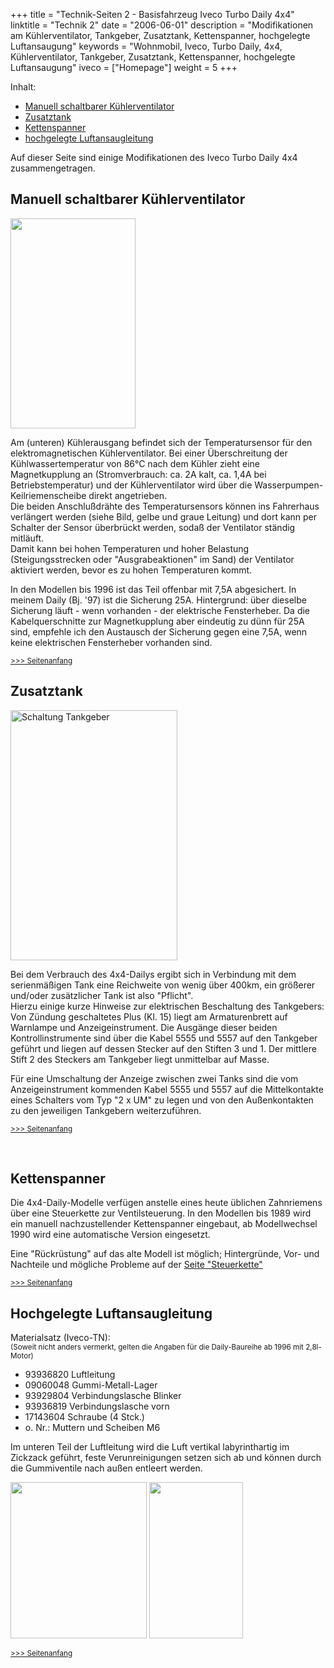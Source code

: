 +++
title       = "Technik-Seiten 2 - Basisfahrzeug Iveco Turbo Daily 4x4"
linktitle   = "Technik 2"
date        = "2006-06-01"
description = "Modifikationen am Kühlerventilator, Tankgeber, Zusatztank, Kettenspanner, hochgelegte Luftansaugung"
keywords    = "Wohnmobil, Iveco, Turbo Daily, 4x4, Kühlerventilator, Tankgeber, Zusatztank, Kettenspanner, hochgelegte Luftansaugung"
iveco       = ["Homepage"]
weight      = 5
+++

<!--INHALT Beginn-->
<a name="oben"></a>

<p>Inhalt:</p>
<ul>
<li><a href="#kuehl">Manuell schaltbarer K&uuml;hlerventilator</a></li>
<li><a href="#tank">Zusatztank</a></li>
<li><a href="#kett">Kettenspanner</a></li>
<li><a href="#luft">hochgelegte Luftansaugleitung</a></li>
</ul>
<p>Auf dieser Seite sind einige Modifikationen des Iveco Turbo Daily 4x4 zusammengetragen.</p>
<a name="kuehl" id="kuehl"></a>
<h2>Manuell schaltbarer K&uuml;hlerventilator</h2>
<img class="re" src="/bilder/iveco-technik/tempsens.jpg" width="200" height="336" border="0" alt="">
<p>Am (unteren) K&uuml;hlerausgang befindet sich der Temperatursensor f&uuml;r den elektromagnetischen K&uuml;hlerventilator. Bei einer &Uuml;berschreitung der K&uuml;hlwassertemperatur von 86&deg;C nach dem K&uuml;hler zieht eine Magnetkupplung an (Stromverbrauch: ca. 2A kalt, ca. 1,4A bei Betriebstemperatur) und der K&uuml;hlerventilator wird &uuml;ber die Wasserpumpen-Keilriemenscheibe direkt angetrieben.<br>
Die beiden Anschlu&szlig;dr&auml;hte des Temperatursensors k&ouml;nnen ins Fahrerhaus verl&auml;ngert werden (siehe Bild, gelbe und graue Leitung) und dort kann per Schalter der Sensor &uuml;berbr&uuml;ckt werden, soda&szlig; der Ventilator st&auml;ndig mitl&auml;uft.<br>
Damit kann bei hohen Temperaturen und hoher Belastung (Steigungsstrecken oder "Ausgrabeaktionen" im Sand) der Ventilator aktiviert werden, bevor es zu hohen Temperaturen kommt.</p>
<p>In den Modellen bis 1996 ist das Teil offenbar mit 7,5A abgesichert. In meinem Daily (Bj. '97) ist die Sicherung 25A. Hintergrund: &uuml;ber dieselbe Sicherung l&auml;uft - wenn vorhanden - der elektrische Fensterheber. Da die Kabelquerschnitte zur Magnetkupplung aber eindeutig zu d&uuml;nn f&uuml;r 25A sind, empfehle ich den Austausch der Sicherung gegen eine 7,5A, wenn keine elektrischen Fensterheber vorhanden sind.</p>
<p><small><a href="#oben">&gt;&gt;&gt; Seitenanfang</a></small></p>
<a name="tank" id="tank"></a>
<h2>Zusatztank</h2>
<img class="re" src="/bilder/iveco-technik/tankschalt.gif" width="267" height="400" border="0" alt="Schaltung Tankgeber">
<p>Bei dem Verbrauch des 4x4-Dailys ergibt sich in Verbindung mit dem serienm&auml;&szlig;igen Tank eine Reichweite von wenig &uuml;ber 400km, ein gr&ouml;&szlig;erer und/oder zus&auml;tzlicher Tank ist also "Pflicht".<br>
Hierzu einige kurze Hinweise zur elektrischen Beschaltung des Tankgebers:<br>
Von Z&uuml;ndung geschaltetes Plus (Kl. 15) liegt am Armaturenbrett auf Warnlampe und Anzeigeinstrument. Die Ausg&auml;nge dieser beiden Kontrollinstrumente sind &uuml;ber die Kabel 5555 und 5557 auf den Tankgeber gef&uuml;hrt und liegen auf dessen Stecker auf den Stiften 3 und 1. Der mittlere Stift 2 des Steckers am Tankgeber liegt unmittelbar auf Masse.</p>
<p>F&uuml;r eine Umschaltung der Anzeige zwischen zwei Tanks sind die vom Anzeigeinstrument kommenden Kabel 5555 und 5557 auf die Mittelkontakte eines Schalters vom Typ "2 x UM" zu legen und von den Au&szlig;enkontakten zu den jeweiligen Tankgebern weiterzuf&uuml;hren.</p>
<p><small><a href="#oben">&gt;&gt;&gt; Seitenanfang</a></small></p>
<br clear="all">
<a name="kett" id="kett"></a>
<h2>Kettenspanner</h2>
<p>Die 4x4-Daily-Modelle verf&uuml;gen anstelle eines heute &uuml;blichen Zahnriemens &uuml;ber eine Steuerkette zur Ventilsteuerung. In den Modellen bis 1989 wird ein manuell nachzustellender Kettenspanner eingebaut, ab Modellwechsel 1990 wird eine automatische Version eingesetzt.</p>
<p>Eine &quot;R&uuml;ckr&uuml;stung&quot; auf das alte Modell ist m&ouml;glich; Hintergr&uuml;nde, Vor- und Nachteile und m&ouml;gliche Probleme auf der <a href="steuerkette.html">Seite &quot;Steuerkette&quot;</a></p>
<p><small><a href="#oben">&gt;&gt;&gt; Seitenanfang</a></small></p>
<a name="luft" id="luft"></a>
<h2>Hochgelegte Luftansaugleitung</h2>
<p>Materialsatz (Iveco-TN):<br>
<small>(Soweit nicht anders vermerkt, gelten die Angaben f&uuml;r die Daily-Baureihe ab 1996 mit 2,8l-Motor)</small></p>
<ul>
<li>93936820 Luftleitung</li>
<li>09060048 Gummi-Metall-Lager</li>
<li>93929804 Verbindungslasche Blinker</li>
<li>93936819 Verbindungslasche vorn</li>
<li>17143604 Schraube (4 Stck.)</li>
<li>o. Nr.: Muttern und Scheiben M6</li>
</ul>
<p>Im unteren Teil der Luftleitung wird die Luft vertikal labyrinthartig im Zickzack gef&uuml;hrt, feste Verunreinigungen setzen sich ab und k&ouml;nnen durch die Gummiventile nach au&szlig;en entleert werden.</p>
<img src="/bilder/iveco-technik/luftan_se.jpg" width="218" height="250" border="0" alt=""> <img src="/bilder/iveco-technik/luftan_vh.jpg" width="150" height="250" border="0" alt="">

<p><small><a href="#oben">&gt;&gt;&gt; Seitenanfang</a></small></p>
<!--INHALT Ende-->